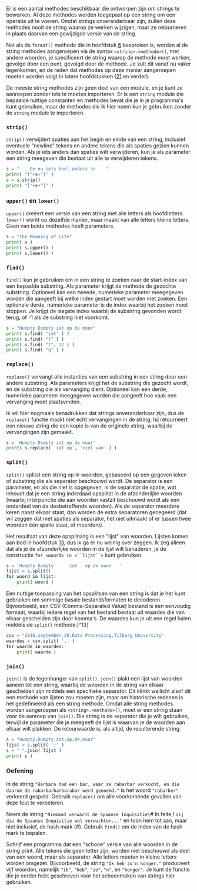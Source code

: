 Er is een aantal methodes beschikbaar die ontworpen zijn om strings te
bewerken. Al deze methodes worden toegepast op een string om een
operatie uit te voeren. Omdat strings onveranderbaar zijn, zullen deze
methodes nooit de string waarop ze werken wijzigen, maar ze retourneren
in plaats daarvan een gewijzigde versie van de string.

Net als de `format()` methode die in hoofdstuk
<a href="#ch:simplefunctions" data-reference-type="ref" data-reference="ch:simplefunctions">6</a>
besproken is, worden al de string methodes aangeroepen via de syntax
`<string>.<methode>()`, met andere woorden, je specificeert de string
waarop de methode moet werken, gevolgd door een punt, gevolgd door de
methode. Je zult dit vanaf nu vaker tegenkomen, en de reden dat methodes
op deze manier aangeroepen moeten worden volgt in latere hoofdstukken
(<a href="#ch:objectorientation" data-reference-type="ref" data-reference="ch:objectorientation">21</a>
en verder).

De meeste string methodes zijn geen deel van een module, en je kunt ze
aanroepen zonder iets te moeten importeren. Er is een `string` module
die bepaalde nuttige constanten en methodes bevat die je in je
programma's kunt gebruiken, maar de methodes die ik hier noem kun je
gebruiken zonder de `string` module te importeren.

### `strip()`

`strip()` verwijdert spaties aan het begin en einde van een string,
inclusief eventuele "newline" tekens en andere tekens die als spaties
gezien kunnen worden. Als je iets anders dan spaties wilt verwijderen,
kun je als parameter een string meegeven die bestaat uit alle te
verwijderen tekens.

```python
s = "    En nu iets heel anders \n    "
print( "["+s+"]" )
s = s.strip()
print( "["+s+"]" )
```

### `upper()` en `lower()`

`upper()` creëert een versie van een string met alle letters als
hoofdletters. `lower()` werkt op dezelfde manier, maar maakt van alle
letters kleine letters. Geen van beide methodes heeft parameters.

```python
s = "The Meaning of Life"
print( s )
print( s.upper() )
print( s.lower() )
```

### `find()`

`find()` kun je gebruiken om in een string te zoeken naar de start-index
van een bepaalde substring. Als parameter krijgt de methode de gezochte
substring. Optioneel kan een tweede, numerieke parameter meegegeven
worden die aangeeft bij welke index gestart moet worden met zoeken. Een
optionele derde, numerieke parameter is de index waarbij het zoeken moet
stoppen. Je krijgt de laagste index waarbij de substring gevonden wordt
terug, of -1 als de substring niet voorkomt.

```python
s = "Humpty Dumpty zat op de muur"
print( s.find( "zat" ) )
print( s.find( "t" ) )
print( s.find( "t", 12 ) )
print( s.find( "q" ) )
```

### `replace()`

`replace()` vervangt alle instanties van een substring in een string
door een andere substring. Als parameters krijgt het de substring die
gezocht wordt, en de substring die als vervanging dient. Optioneel kan
een derde, numerieke parameter meegegeven worden die aangeeft hoe vaak
een vervanging moet plaatsvinden.

Ik wil hier nogmaals benadrukken dat strings onveranderbaar zijn, dus de
`replace()` functie maakt niet echt vervangingen in de string; hij
retourneert een nieuwe string die een kopie is van de originele string,
waarbij de vervangingen zijn gemaakt.

```python
s = 'Humpty Dumpty zat op de muur'
print( s.replace( 'zat op', 'viel van' ) )
```

### `split()`

`split()` splitst een string op in woorden, gebaseerd op een gegeven
teken of substring die als separator beschouwd wordt. De separator is
een parameter, en als die niet is opgegeven, is de separator de spatie,
wat inhoudt dat je een string inderdaad opsplitst in de afzonderlijke
woorden (waarbij interpunctie die aan woorden vastzit beschouwd wordt
als een onderdeel van de desbetreffende woorden). Als de separator
meerdere keren naast elkaar staat, dan worden de extra separatoren
genegeerd (dat wil zeggen dat met spaties als separator, het niet
uitmaakt of er tussen twee woorden één spatie staat, of meerdere).

Het resultaat van deze opsplitsing is een "lijst" van woorden. Lijsten
komen aan bod in hoofdstuk
<a href="#ch:lists" data-reference-type="ref" data-reference="ch:lists">13</a>,
dus ik ga er nu weinig over zeggen. Ik zeg alleen dat als je de
afzonderlijke woorden in de lijst wilt benaderen, je de constructie
`for <woord> in <``lijst``>` kunt gebruiken.

```python
s = 'Humpty Dumpty      zat   op de muur   '
lijst = s.split()
for woord in lijst:
    print( woord )
```

Een nuttige toepassing van het opsplitsen van een string is dat je het
kunt gebruiken om sommige basale bestandsformaten te decoderen.
Bijvoorbeeld, een CSV (Comma-Separated Value) bestand is een eenvoudig
formaat, waarbij iedere regel van het bestand bestaat uit waardes die
van elkaar gescheiden zijn door komma's. De waardes kun je uit een regel
halen middels de `split()` methode.[^13]

```python
csv = "2016,september,28,Data Processing,Tilburg University"
waardes = csv.split( ',' )
for waarde in waardes:
    print( waarde )
```

### `join()`

`join()` is de tegenhanger van `split()`. `join()` plakt een lijst van
woorden aaneen tot een string, waarbij de woorden in de string van
elkaar gescheiden zijn middels een specifieke separator. Dit klinkt
wellicht alsof dit een methode van lijsten zou moeten zijn, maar om
historische redenen is het gedefinieerd als een string methode. Omdat
alle string methodes worden aangeroepen als `<string>.<methode>()`, moet
er een string staan voor de aanroep van `join()`. Die string is de
separator die je wilt gebruiken, terwijl de parameter die je meegeeft de
lijst is waarvan je de woorden aan elkaar wilt plakken. De retourwaarde
is, als altijd, de resulterende string.

```python
s = "Humpty;Dumpty;zat;op;de;muur"
lijst = s.split( ';' )
s = " ".join( lijst )
print( s )
```

### Oefening

In de string
`"Barbara had een bar, waar ze rabarbar verkocht, en die daarom de rabarbarbarbarabar werd genoemd."`
is het woord `"rabarber"` verkeerd gespeld. Gebruik `replace()` om alle
voorkomende gevallen van deze fout te verbeteren.

Neem de string `"Niemand verwacht de Spaanse Inquisitie\`\# In feite,!
`zij die de Spaanse Inquisitie wel verwachten..."` en toon hem tot aan,
maar niet inclusief, de hash mark (\#). Gebruik `find()` om de index van
de hash mark te bepalen.

Schrijf een programma dat een "schone" versie van alle woorden in de
string print. Alle tekens die geen letter zijn, worden niet beschouwd
als deel van een woord, maar als separator. Alle letters moeten in
kleine letters worden omgezet. Bijvoorbeeld, de string
`"Ik heb zo'n honger."` produceert vijf woorden, namelijk `"ik"`,
`"heb"`, `"zo"`, `"n"`, en `"honger"`. Je kunt de functie die je eerder
hebt geschreven voor het schoonmaken van strings hier gebruiken.
